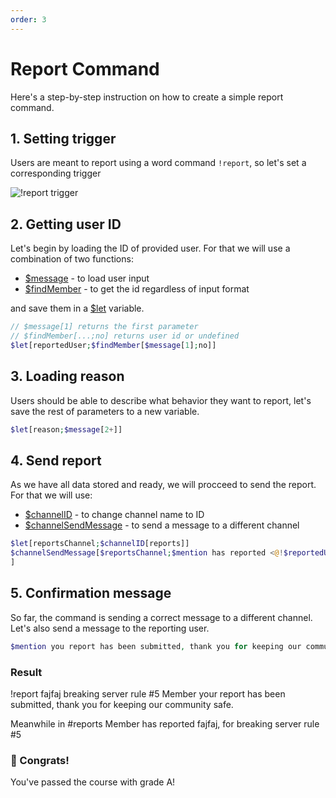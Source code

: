 ```yaml
---
order: 3
---
```

# Report Command
Here's a step-by-step instruction on how to create a simple report command.

## 1. Setting trigger
Users are meant to report using a word command `!report`, so let's set a corresponding trigger

![!report trigger](https://cdn.discordapp.com/attachments/957286111250624552/1100494691721560116/image.png)

## 2. Getting user ID
Let's begin by loading the ID of provided user. For that we will use a combination of two functions:

* [$message](../Message/message.md) - to load user input
* [$findMember](../Member/findMember.md) - to get the id regardless of input format

and save them in a [$let](../Variables/let.md) variable.
```php
// $message[1] returns the first parameter
// $findMember[...;no] returns user id or undefined 
$let[reportedUser;$findMember[$message[1];no]]
```

## 3. Loading reason
Users should be able to describe what behavior they want to report, let's save the rest of parameters to a new variable.
```php
$let[reason;$message[2+]]
```

## 4. Send report
As we have all data stored and ready, we will procceed to send the report. For that we will use:

* [$channelID](../Channel/channelID) - to change channel name to ID
* [$channelSendMessage](../Message/channelSendMessage.md) - to send a message to a different channel

```php
$let[reportsChannel;$channelID[reports]]
$channelSendMessage[$reportsChannel;$mention has reported <@!$reportedUser>, for: $reason.
]
```

## 5. Confirmation message
So far, the command is sending a correct message to a different channel. Let's also send a message to the reporting user.
```php
$mention you report has been submitted, thank you for keeping our community safe.
```

### Result
<discord-messages>
    <discord-message author="Member" role-color="#ffcc9a">
        !report <discord-mention type=user>fajfaj</discord-mention> breaking server rule #5
    </discord-message>
    <discord-message :bot=true author="Custom Command" role-color="#0099ff" avatar="https://media.discordapp.net/avatars/725721249652670555/781224f90c3b841ba5b40678e032f74a.webp">
        <discord-mention type=user highlight=true>Member</discord-mention> your report has been submitted, thank you for keeping our community safe.
    </discord-message>
</discord-messages>

Meanwhile in #reports
<discord-messages>
    <discord-message :bot=true author="Custom Command" role-color="#0099ff" avatar="https://media.discordapp.net/avatars/725721249652670555/781224f90c3b841ba5b40678e032f74a.webp">
        <discord-mention type=user highlight=false>Member</discord-mention> has reported <discord-mention type=user>fajfaj</discord-mention>, for breaking server rule #5
    </discord-message>
</discord-messages>

### 🎉 Congrats!
You've passed the course with grade A!
